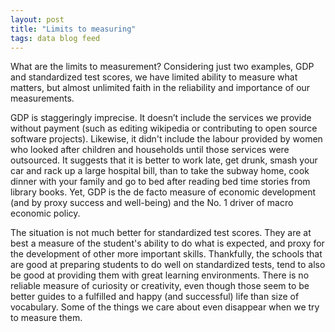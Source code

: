 ```yaml
---
layout: post
title: "Limits to measuring"
tags: data blog feed 
---
```

What are the limits to measurement? Considering just two examples, GDP and standardized test scores, we have limited ability to measure what matters, but almost unlimited faith in the reliability and importance of our measurements. 

GDP is staggeringly imprecise. It doesn’t include the services we provide without payment (such as editing wikipedia or contributing to open source software projects). Likewise, it didn't include the labour provided by women who looked after children and households until those services were outsourced. It suggests that it is better to work late, get drunk, smash your car and rack up a large hospital bill, than to take the subway home, cook dinner with your family and go to bed after reading bed time stories from library books. Yet, GDP is the de facto measure of economic development (and by proxy success and well-being) and the No. 1 driver of macro economic policy. 

The situation is not much better for standardized test scores. They are at best a measure of the student's ability to do what is expected, and proxy for the development of other more important skills. Thankfully, the schools that are good at preparing students to do well on standardized tests, tend to also be good at providing them with great learning environments. There is no reliable measure of curiosity or creativity, even though those seem to be better guides to a fulfilled and happy (and successful) life than size of vocabulary. Some of the things we care about even disappear when we try to measure them. 
